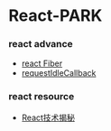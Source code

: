 # React-PARK

### react advance

- [react Fiber](https://zhuanlan.zhihu.com/p/26027085)
- [requestIdleCallback](https://developer.mozilla.org/zh-CN/docs/Web/API/Window/requestIdleCallback)

### react resource

- [React技术揭秘](https://react.iamkasong.com/#%E5%AF%BC%E5%AD%A6%E8%A7%86%E9%A2%91)

